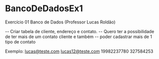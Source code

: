 # BancoDeDadosEx1
Exercício 01 Banco de Dados (Professor Lucas Roldão)

-- Criar tabela de cliente, endereço e contato.
-- Quero ter a possibilidade de ter mais de um contato cliente e também 
-- poder cadastrar mais de 1 tipo de contato

Exemplo: lucas@teste.com
    		 lucas12@teste.com
         19982237780
         327584253
